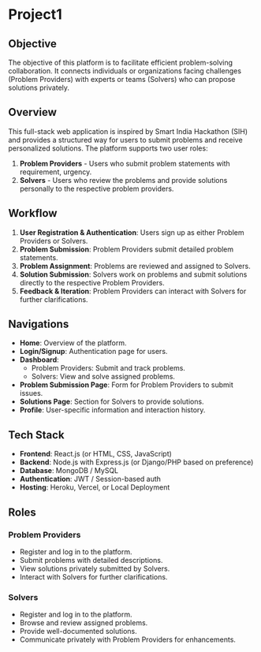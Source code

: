 # Project1
## Objective
The objective of this platform is to facilitate efficient problem-solving collaboration. It connects individuals or organizations facing challenges (Problem Providers) with experts or teams (Solvers) who can propose solutions privately.

## Overview
This full-stack web application is inspired by Smart India Hackathon (SIH) and provides a structured way for users to submit problems and receive personalized solutions. The platform supports two user roles:
1. **Problem Providers** - Users who submit problem statements with requirement, urgency.
2. **Solvers** - Users who review the problems and provide solutions personally to the respective problem providers.

## Workflow
1. **User Registration & Authentication**: Users sign up as either Problem Providers or Solvers.
2. **Problem Submission**: Problem Providers submit detailed problem statements.
3. **Problem Assignment**: Problems are reviewed and assigned to Solvers.
4. **Solution Submission**: Solvers work on problems and submit solutions directly to the respective Problem Providers.
5. **Feedback & Iteration**: Problem Providers can interact with Solvers for further clarifications.

## Navigations
- **Home**: Overview of the platform.
- **Login/Signup**: Authentication page for users.
- **Dashboard**:
  - Problem Providers: Submit and track problems.
  - Solvers: View and solve assigned problems.
- **Problem Submission Page**: Form for Problem Providers to submit issues.
- **Solutions Page**: Section for Solvers to provide solutions.
- **Profile**: User-specific information and interaction history.

## Tech Stack
- **Frontend**: React.js (or HTML, CSS, JavaScript)
- **Backend**: Node.js with Express.js (or Django/PHP based on preference)
- **Database**: MongoDB / MySQL
- **Authentication**: JWT / Session-based auth
- **Hosting**: Heroku, Vercel, or Local Deployment

## Roles
### Problem Providers
- Register and log in to the platform.
- Submit problems with detailed descriptions.
- View solutions privately submitted by Solvers.
- Interact with Solvers for further clarifications.

### Solvers
- Register and log in to the platform.
- Browse and review assigned problems.
- Provide well-documented solutions.
- Communicate privately with Problem Providers for enhancements.